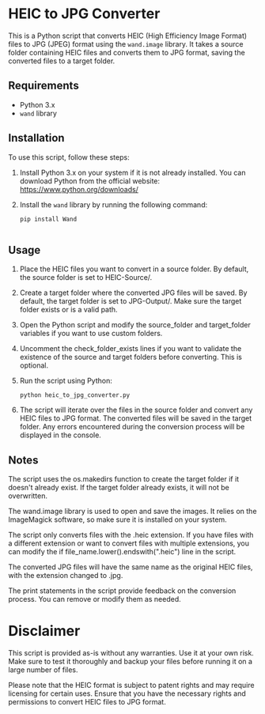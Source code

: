 # HEIC to JPG Converter

This is a Python script that converts HEIC (High Efficiency Image Format) files to JPG (JPEG) format using the `wand.image` library. It takes a source folder containing HEIC files and converts them to JPG format, saving the converted files to a target folder.

## Requirements

- Python 3.x
- `wand` library

## Installation

To use this script, follow these steps:

1. Install Python 3.x on your system if it is not already installed. You can download Python from the official website: https://www.python.org/downloads/

2. Install the `wand` library by running the following command:

   ```shell
   pip install Wand


## Usage
1. Place the HEIC files you want to convert in a source folder. By default, the source folder is set to HEIC-Source/.

2. Create a target folder where the converted JPG files will be saved. By default, the target folder is set to JPG-Output/. Make sure the target folder exists or is a valid path.

3. Open the Python script and modify the source_folder and target_folder variables if you want to use custom folders.

4. Uncomment the check_folder_exists lines if you want to validate the existence of the source and target folders before converting. This is optional.

5. Run the script using Python:

   ```shell
   python heic_to_jpg_converter.py
   
6. The script will iterate over the files in the source folder and convert any HEIC files to JPG format. The converted files will be saved in the target folder. Any errors encountered during the conversion process will be displayed in the console.

## Notes
The script uses the os.makedirs function to create the target folder if it doesn't already exist. If the target folder already exists, it will not be overwritten.

The wand.image library is used to open and save the images. It relies on the ImageMagick software, so make sure it is installed on your system.

The script only converts files with the .heic extension. If you have files with a different extension or want to convert files with multiple extensions, you can modify the if file_name.lower().endswith(".heic") line in the script.

The converted JPG files will have the same name as the original HEIC files, with the extension changed to .jpg.

The print statements in the script provide feedback on the conversion process. You can remove or modify them as needed.


# Disclaimer
This script is provided as-is without any warranties. Use it at your own risk. Make sure to test it thoroughly and backup your files before running it on a large number of files.

Please note that the HEIC format is subject to patent rights and may require licensing for certain uses. Ensure that you have the necessary rights and permissions to convert HEIC files to JPG format.
